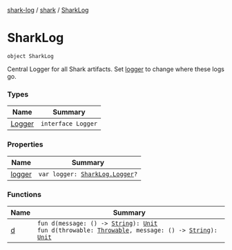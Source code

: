 [shark-log](../../index.md) / [shark](../index.md) / [SharkLog](./index.md)

# SharkLog

`object SharkLog`

Central Logger for all Shark artifacts. Set [logger](logger.md) to change where these logs go.

### Types

| Name | Summary |
|---|---|
| [Logger](-logger/index.md) | `interface Logger` |

### Properties

| Name | Summary |
|---|---|
| [logger](logger.md) | `var logger: `[`SharkLog.Logger`](-logger/index.md)`?` |

### Functions

| Name | Summary |
|---|---|
| [d](d.md) | `fun d(message: () -> `[`String`](https://kotlinlang.org/api/latest/jvm/stdlib/kotlin/-string/index.html)`): `[`Unit`](https://kotlinlang.org/api/latest/jvm/stdlib/kotlin/-unit/index.html)<br>`fun d(throwable: `[`Throwable`](https://kotlinlang.org/api/latest/jvm/stdlib/kotlin/-throwable/index.html)`, message: () -> `[`String`](https://kotlinlang.org/api/latest/jvm/stdlib/kotlin/-string/index.html)`): `[`Unit`](https://kotlinlang.org/api/latest/jvm/stdlib/kotlin/-unit/index.html) |
